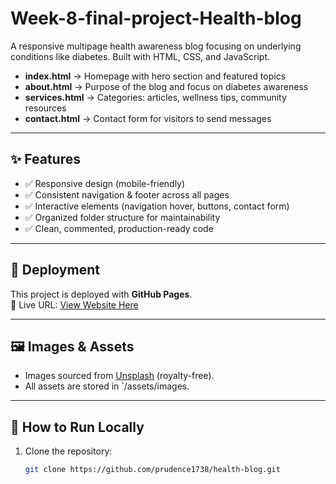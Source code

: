 # Week-8-final-project-Health-blog
A responsive multipage health awareness blog focusing on underlying conditions like diabetes. Built with HTML, CSS, and JavaScript.

- **index.html** → Homepage with hero section and featured topics  
- **about.html** → Purpose of the blog and focus on diabetes awareness  
- **services.html** → Categories: articles, wellness tips, community resources  
- **contact.html** → Contact form for visitors to send messages  

---

## ✨ Features

- ✅ Responsive design (mobile-friendly)  
- ✅ Consistent navigation & footer across all pages  
- ✅ Interactive elements (navigation hover, buttons, contact form)  
- ✅ Organized folder structure for maintainability  
- ✅ Clean, commented, production-ready code  

---

## 🚀 Deployment

This project is deployed with **GitHub Pages**.  
🔗 Live URL: [View Website Here](https://prudence1738.github.io/health-blog/)  

---

## 🖼️ Images & Assets

- Images sourced from [Unsplash](https://unsplash.com) (royalty-free).  
- All assets are stored in `/assets/images.  

---

## 📌 How to Run Locally

1. Clone the repository:  
   ```bash
   git clone https://github.com/prudence1738/health-blog.git
